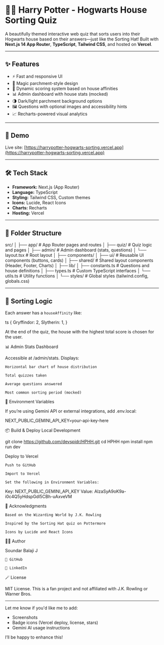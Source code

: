 # 🧙‍♂️ Harry Potter - Hogwarts House Sorting Quiz

A beautifully themed interactive web quiz that sorts users into their Hogwarts house based on their answers—just like the Sorting Hat! Built with **Next.js 14 App Router**, **TypeScript**, **Tailwind CSS**, and hosted on **Vercel**.

---

## ✨ Features

- ⚡ Fast and responsive UI
- 🎨 Magic parchment-style design
- 🧠 Dynamic scoring system based on house affinities
- 📊 Admin dashboard with house stats (mocked)
- 🌗 Dark/light parchment background options
- 🖼️ Questions with optional images and accessibility hints
- 📈 Recharts-powered visual analytics

---

## 🚀 Demo

Live site: [https://harrypotter-hogwarts-sorting.vercel.app](https://harrypotter-hogwarts-sorting.vercel.app)

---

## 🛠️ Tech Stack

- **Framework:** Next.js (App Router)
- **Language:** TypeScript
- **Styling:** Tailwind CSS, Custom themes
- **Icons:** Lucide, React Icons
- **Charts:** Recharts
- **Hosting:** Vercel

---

## 🧩 Folder Structure

src/
│
├── app/ # App Router pages and routes
│ ├── quiz/ # Quiz logic and pages
│ ├── admin/ # Admin dashboard (stats, questions)
│ └── layout.tsx # Root layout
│
├── components/
│ ├── ui/ # Reusable UI components (buttons, cards)
│ ├── shared/ # Shared layout components (Header, Footer, Charts)
│
├── lib/
│ ├── constants.ts # Questions and house definitions
│ ├── types.ts # Custom TypeScript interfaces
│ └── utils.ts # Utility functions
│
└── styles/ # Global styles (tailwind.config, globals.css)


---

## 🧠 Sorting Logic

Each answer has a `houseAffinity` like:

ts
{
  Gryffindor: 2,
  Slytherin: 1,
}

At the end of the quiz, the house with the highest total score is chosen for the user.

📊 Admin Stats Dashboard

Accessible at /admin/stats. Displays:

    Horizontal bar chart of house distribution

    Total quizzes taken

    Average questions answered

    Most common sorting period (mocked)

🔧 Environment Variables

If you’re using Gemini API or external integrations, add .env.local:

NEXT_PUBLIC_GEMINI_API_KEY=your-api-key-here

📦 Build & Deploy
Local Development

git clone https://github.com/devspidr/HPHH.git
cd HPHH
npm install
npm run dev

Deploy to Vercel

    Push to GitHub

    Import to Vercel

    Set the following in Environment Variables:
Key: NEXT_PUBLIC_GEMINI_API_KEY
Value: AIzaSyA9oK9a-i0c4Q5yHdspGdl5CBh-uAxveVM

🙌 Acknowledgments

    Based on the Wizarding World by J.K. Rowling

    Inspired by the Sorting Hat quiz on Pottermore

    Icons by Lucide and React Icons

👨‍💻 Author

Soundar Balaji J

    🔗 GitHub

    💼 LinkedIn

🪄 License

MIT License. This is a fan project and not affiliated with J.K. Rowling or Warner Bros.


---

Let me know if you'd like me to add:
- Screenshots
- Badge icons (Vercel deploy, license, stars)
- Gemini AI usage instructions

I’ll be happy to enhance this!
